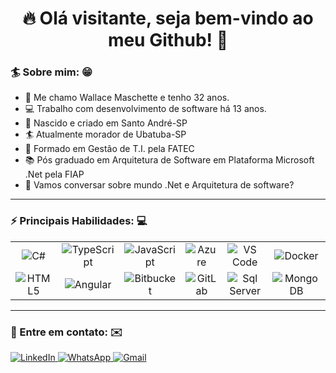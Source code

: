<h1 align="center">🔥 Olá visitante, seja bem-vindo ao meu Github! 🚀</h1>

<h3>🏄 Sobre mim: 😁</h3>
<ul>
 	<li>👋 Me chamo Wallace Maschette e tenho 32 anos.</li>
 	<li>💻 Trabalho com desenvolvimento de software há 13 anos.</li>
	<li>📌 Nascido e criado em Santo André-SP</li>
	<li>🏄 Atualmente morador de Ubatuba-SP</li>
	<li>📕 Formado em Gestão de T.I. pela FATEC</li>
	<li>📚 Pós graduado em Arquitetura de Software em Plataforma Microsoft .Net pela FIAP</li>
	<li>💬 Vamos conversar sobre mundo .Net e Arquitetura de software?</li>
</ul>
<hr>
<h3>⚡ Principais Habilidades: 💻</h3>
<table>
	<tr>
		<td align="center">
			<img alt="C#" src="https://img.shields.io/badge/c%23%20-%23239120.svg?&style=plastic&logo=c-sharp&logoColor=white"/>
		</td>
		<td align="center">
			<img alt="TypeScript" src="https://img.shields.io/badge/typescript%20-%23007ACC.svg?&style=plastic&logo=typescript&logoColor=white"/>
		</td>
		<td align="center">
			<img alt="JavaScript" src="https://img.shields.io/badge/javascript%20-%23323330.svg?&style=plastic&logo=javascript&logoColor=%23F7DF1E"/>
		</td>
		<td align="center">
			<img alt="Azure" src="https://img.shields.io/badge/azure%20-%230072C6.svg?&style=plastic&logo=azure-devops&logoColor=white"/>
		</td>
		<td align="center">
			<img alt="VS Code" src="https://img.shields.io/badge/Visual_Studio_Code-0078D4?style=plastic&logo=visual%20studio%20code&logoColor=white"/>
		</td>
		<td align="center">
			<img alt="Docker" src="https://img.shields.io/badge/Docker-2CA5E0?style=plastic&logo=docker&logoColor=white"/>
		</td>
	</tr>
	<tr>
		<td align="center">
			<img alt="HTML5" src="https://img.shields.io/badge/html5%20-%23E34F26.svg?&style=plastic&logo=html5&logoColor=white"/>
		</td>
		<td align="center">
			<img alt="Angular" src="https://img.shields.io/badge/angular%20-%23DD0031.svg?&style=plastic&logo=angular&logoColor=white"/>
		</td>
		<td align="center">
			<img alt="Bitbucket" src="https://img.shields.io/badge/bitbucket%20-%230047B3.svg?&style=plastic&logo=bitbucket&logoColor=white"/>
		</td>
		<td align="center">
			<img alt="GitLab" src="https://img.shields.io/badge/gitlab%20-%23181717.svg?&style=plastic&logo=gitlab&logoColor=white"/>
		</td>
		<td align="center">
			<img alt="Sql Server" src="https://img.shields.io/badge/Microsoft_SQL_Server-CC2927?style=plastic&logo=microsoft-sql-server&logoColor=white"/>
		</td>		
		<td align="center">
			<img alt="MongoDB" src ="https://img.shields.io/badge/MongoDB-%234ea94b.svg?&style=plastic&logo=mongodb&logoColor=white"/>
		</td>	
	</tr>
</table>


<hr>
<h3>📱 Entre em contato: ✉️</h3>
<a href="https://www.linkedin.com/in/wallace-maschette/">
	<img alt="LinkedIn" src="https://img.shields.io/badge/linkedin%20-%230077B5.svg?&style=for-the-badge&logo=linkedin&logoColor=white" />
</a>
<a href="https://api.whatsapp.com/send?phone=5511990007199&text=Olá%20Wallace,%20tudo%20bem?Podemos%20conversar?">
	<img alt="WhatsApp" src="https://img.shields.io/badge/WhatsApp-25D366?style=for-the-badge&logo=whatsapp&logoColor=white" />
</a>
<a href="mailto:wmaschette@gmail.com?subject=Olá%20Wallace,%20tudo%20bem?Podemos%20conversar?">
	<img alt="Gmail" src="https://img.shields.io/badge/Gmail-D14836?style=for-the-badge&logo=gmail&logoColor=white" />
</a>
